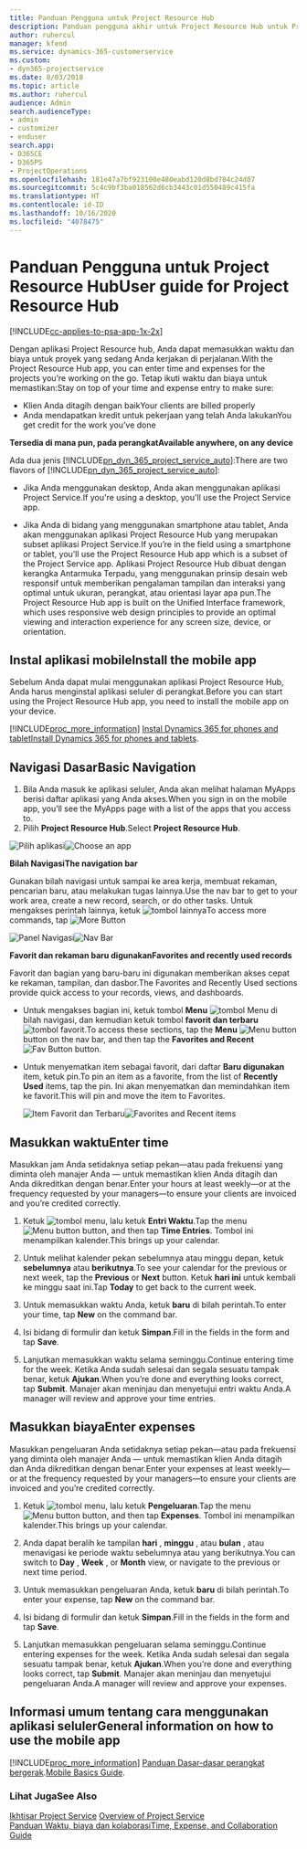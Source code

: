 ```yaml
---
title: Panduan Pengguna untuk Project Resource Hub
description: Panduan pengguna akhir untuk Project Resource Hub untuk Project Service
author: ruhercul
manager: kfend
ms.service: dynamics-365-customerservice
ms.custom:
- dyn365-projectservice
ms.date: 8/03/2018
ms.topic: article
ms.author: ruhercul
audience: Admin
search.audienceType:
- admin
- customizer
- enduser
search.app:
- D365CE
- D365PS
- ProjectOperations
ms.openlocfilehash: 181e47a7bf923100e480eabd120d8bd784c24d07
ms.sourcegitcommit: 5c4c9bf3ba018562d6cb3443c01d550489c415fa
ms.translationtype: HT
ms.contentlocale: id-ID
ms.lasthandoff: 10/16/2020
ms.locfileid: "4078475"
---
```

# <a name="user-guide-for-project-resource-hub"></a><span data-ttu-id="6d5ea-103">Panduan Pengguna untuk Project Resource Hub</span><span class="sxs-lookup"><span data-stu-id="6d5ea-103">User guide for Project Resource Hub</span></span>

[!INCLUDE[cc-applies-to-psa-app-1x-2x](../includes/cc-applies-to-psa-app-1x-2x.md)]

<span data-ttu-id="6d5ea-104">Dengan aplikasi Project Resource hub, Anda dapat memasukkan waktu dan biaya untuk proyek yang sedang Anda kerjakan di perjalanan.</span><span class="sxs-lookup"><span data-stu-id="6d5ea-104">With the Project Resource Hub app, you can enter time and expenses for the projects you’re working on the go.</span></span> <span data-ttu-id="6d5ea-105">Tetap ikuti waktu dan biaya untuk memastikan:</span><span class="sxs-lookup"><span data-stu-id="6d5ea-105">Stay on top of your time and expense entry to make sure:</span></span>

- <span data-ttu-id="6d5ea-106">Klien Anda ditagih dengan baik</span><span class="sxs-lookup"><span data-stu-id="6d5ea-106">Your clients are billed properly</span></span>
- <span data-ttu-id="6d5ea-107">Anda mendapatkan kredit untuk pekerjaan yang telah Anda lakukan</span><span class="sxs-lookup"><span data-stu-id="6d5ea-107">You get credit for the work you’ve done</span></span>

<span data-ttu-id="6d5ea-108">**Tersedia di mana pun, pada perangkat**</span><span class="sxs-lookup"><span data-stu-id="6d5ea-108">**Available anywhere, on any device**</span></span>

<span data-ttu-id="6d5ea-109">Ada dua jenis [!INCLUDE[pn_dyn_365_project_service_auto](../includes/pn-dyn-365-project-service-auto.md)]:</span><span class="sxs-lookup"><span data-stu-id="6d5ea-109">There are two flavors of [!INCLUDE[pn_dyn_365_project_service_auto](../includes/pn-dyn-365-project-service-auto.md)]:</span></span> 

- <span data-ttu-id="6d5ea-110">Jika Anda menggunakan desktop, Anda akan menggunakan aplikasi Project Service.</span><span class="sxs-lookup"><span data-stu-id="6d5ea-110">If you're using a desktop, you'll use the Project Service app.</span></span> 

- <span data-ttu-id="6d5ea-111">Jika Anda di bidang yang menggunakan smartphone atau tablet, Anda akan menggunakan aplikasi Project Resource Hub yang merupakan subset aplikasi Project Service.</span><span class="sxs-lookup"><span data-stu-id="6d5ea-111">If you’re in the field using a smartphone or tablet, you’ll use the Project Resource Hub app which is a subset of the Project Service  app.</span></span> <span data-ttu-id="6d5ea-112">Aplikasi Project Resource Hub dibuat dengan kerangka Antarmuka Terpadu, yang menggunakan prinsip desain web responsif untuk memberikan pengalaman tampilan dan interaksi yang optimal untuk ukuran, perangkat, atau orientasi layar apa pun.</span><span class="sxs-lookup"><span data-stu-id="6d5ea-112">The Project Resource Hub app is built on the Unified Interface framework, which uses responsive web design principles to provide an optimal viewing and interaction experience for any screen size, device, or orientation.</span></span> 


## <a name="install-the-mobile-app"></a><span data-ttu-id="6d5ea-113">Instal aplikasi mobile</span><span class="sxs-lookup"><span data-stu-id="6d5ea-113">Install the mobile app</span></span>
<span data-ttu-id="6d5ea-114">Sebelum Anda dapat mulai menggunakan aplikasi Project Resource Hub, Anda harus menginstal aplikasi seluler di perangkat.</span><span class="sxs-lookup"><span data-stu-id="6d5ea-114">Before you can start using the Project Resource Hub app, you need to install the mobile app on your device.</span></span> 

[!INCLUDE[proc_more_information](../includes/proc-more-information.md)] <span data-ttu-id="6d5ea-115">[Instal Dynamics 365 for phones and tablet](https://docs.microsoft.com/dynamics365/mobile-app/install-dynamics-365-for-phones-and-tablets)</span><span class="sxs-lookup"><span data-stu-id="6d5ea-115">[Install Dynamics 365 for phones and tablets](https://docs.microsoft.com/dynamics365/mobile-app/install-dynamics-365-for-phones-and-tablets).</span></span>

## <a name="basic-navigation"></a><span data-ttu-id="6d5ea-116">Navigasi Dasar</span><span class="sxs-lookup"><span data-stu-id="6d5ea-116">Basic Navigation</span></span>
1.  <span data-ttu-id="6d5ea-117">Bila Anda masuk ke aplikasi seluler, Anda akan melihat halaman MyApps berisi daftar aplikasi yang Anda akses.</span><span class="sxs-lookup"><span data-stu-id="6d5ea-117">When you sign in on the mobile app, you’ll see the MyApps page with a list of the apps that you access to.</span></span> 
2.  <span data-ttu-id="6d5ea-118">Pilih **Project Resource Hub**.</span><span class="sxs-lookup"><span data-stu-id="6d5ea-118">Select **Project Resource Hub**.</span></span>

<span data-ttu-id="6d5ea-119">![Pilih aplikasi](media/chooseApp_1.png "Pilih aplikasi")</span><span class="sxs-lookup"><span data-stu-id="6d5ea-119">![Choose an app](media/chooseApp_1.png "Choose an app")</span></span>

<span data-ttu-id="6d5ea-120">**Bilah Navigasi**</span><span class="sxs-lookup"><span data-stu-id="6d5ea-120">**The navigation bar**</span></span>

<span data-ttu-id="6d5ea-121">Gunakan bilah navigasi untuk sampai ke area kerja, membuat rekaman, pencarian baru, atau melakukan tugas lainnya.</span><span class="sxs-lookup"><span data-stu-id="6d5ea-121">Use the nav bar to get to your work area, create a new record, search, or do other tasks.</span></span> <span data-ttu-id="6d5ea-122">Untuk mengakses perintah lainnya, ketuk ![tombol lainnya](media/MoreButton.png "Tombol Lainnya")</span><span class="sxs-lookup"><span data-stu-id="6d5ea-122">To access more commands, tap ![More Button](media/MoreButton.png "More Button")</span></span>

<span data-ttu-id="6d5ea-123">![Panel Navigasi](media/NavBar_2.png "Panel Navigasi")</span><span class="sxs-lookup"><span data-stu-id="6d5ea-123">![Nav Bar](media/NavBar_2.png "Nav Bar")</span></span>

<span data-ttu-id="6d5ea-124">**Favorit dan rekaman baru digunakan**</span><span class="sxs-lookup"><span data-stu-id="6d5ea-124">**Favorites and recently used records**</span></span>

<span data-ttu-id="6d5ea-125">Favorit dan bagian yang baru-baru ini digunakan memberikan akses cepat ke rekaman, tampilan, dan dasbor.</span><span class="sxs-lookup"><span data-stu-id="6d5ea-125">The Favorites and Recently Used sections provide quick access to your records, views, and dashboards.</span></span> 

- <span data-ttu-id="6d5ea-126">Untuk mengakses bagian ini, ketuk tombol **Menu** ![tombol Menu](media/MenuButton.png "Tombol Menu") di bilah navigasi, dan kemudian ketuk tombol **favorit dan terbaru** ![tombol favorit](media/FavButton.png "Tombol favorit").</span><span class="sxs-lookup"><span data-stu-id="6d5ea-126">To access these sections, tap the **Menu** ![Menu button](media/MenuButton.png "Menu button") button on the nav bar, and then tap the **Favorites and Recent** ![Fav Button](media/FavButton.png "Fav Button") button.</span></span>

- <span data-ttu-id="6d5ea-127">Untuk menyematkan item sebagai favorit, dari daftar **Baru digunakan** item, ketuk pin.</span><span class="sxs-lookup"><span data-stu-id="6d5ea-127">To pin an item as a favorite, from the list of **Recently Used** items, tap the pin.</span></span> <span data-ttu-id="6d5ea-128">Ini akan menyematkan dan memindahkan item ke favorit.</span><span class="sxs-lookup"><span data-stu-id="6d5ea-128">This will pin and move the item to Favorites.</span></span>

  <span data-ttu-id="6d5ea-129">![Item Favorit dan Terbaru](media/Favs_3.png "Item Favorit dan Terbaru")</span><span class="sxs-lookup"><span data-stu-id="6d5ea-129">![Favorites and Recent items](media/Favs_3.png "Favorites and Recent items")</span></span>
 
## <a name="enter-time"></a><span data-ttu-id="6d5ea-130">Masukkan waktu</span><span class="sxs-lookup"><span data-stu-id="6d5ea-130">Enter time</span></span>
<span data-ttu-id="6d5ea-131">Masukkan jam Anda setidaknya setiap pekan—atau pada frekuensi yang diminta oleh manajer Anda — untuk memastikan klien Anda ditagih dan Anda dikreditkan dengan benar.</span><span class="sxs-lookup"><span data-stu-id="6d5ea-131">Enter your hours at least weekly—or at the frequency requested by your managers—to ensure your clients are invoiced and you’re credited correctly.</span></span>

1. <span data-ttu-id="6d5ea-132">Ketuk ![tombol menu](media/MenuButton.png "Tombol Menu"), lalu ketuk **Entri Waktu**.</span><span class="sxs-lookup"><span data-stu-id="6d5ea-132">Tap the menu ![Menu button](media/MenuButton.png "Menu button") button, and then tap **Time Entries**.</span></span> <span data-ttu-id="6d5ea-133">Tombol ini menampilkan kalender.</span><span class="sxs-lookup"><span data-stu-id="6d5ea-133">This brings up your calendar.</span></span>

2. <span data-ttu-id="6d5ea-134">Untuk melihat kalender pekan sebelumnya atau minggu depan, ketuk **sebelumnya** atau **berikutnya**.</span><span class="sxs-lookup"><span data-stu-id="6d5ea-134">To see your calendar for the previous or next week, tap the **Previous** or **Next** button.</span></span> <span data-ttu-id="6d5ea-135">Ketuk **hari ini** untuk kembali ke minggu saat ini.</span><span class="sxs-lookup"><span data-stu-id="6d5ea-135">Tap **Today** to get back to the current week.</span></span>

3. <span data-ttu-id="6d5ea-136">Untuk memasukkan waktu Anda, ketuk **baru** di bilah perintah.</span><span class="sxs-lookup"><span data-stu-id="6d5ea-136">To enter your time, tap **New** on the command bar.</span></span> 

4. <span data-ttu-id="6d5ea-137">Isi bidang di formulir dan ketuk **Simpan**.</span><span class="sxs-lookup"><span data-stu-id="6d5ea-137">Fill in the fields in the form and tap **Save**.</span></span>

5. <span data-ttu-id="6d5ea-138">Lanjutkan memasukkan waktu selama seminggu.</span><span class="sxs-lookup"><span data-stu-id="6d5ea-138">Continue entering time for the week.</span></span> <span data-ttu-id="6d5ea-139">Ketika Anda sudah selesai dan segala sesuatu tampak benar, ketuk **Ajukan**.</span><span class="sxs-lookup"><span data-stu-id="6d5ea-139">When you’re done and everything looks correct, tap **Submit**.</span></span> <span data-ttu-id="6d5ea-140">Manajer akan meninjau dan menyetujui entri waktu Anda.</span><span class="sxs-lookup"><span data-stu-id="6d5ea-140">A manager will review and approve your time entries.</span></span>

## <a name="enter-expenses"></a><span data-ttu-id="6d5ea-141">Masukkan biaya</span><span class="sxs-lookup"><span data-stu-id="6d5ea-141">Enter expenses</span></span> 
<span data-ttu-id="6d5ea-142">Masukkan pengeluaran Anda setidaknya setiap pekan—atau pada frekuensi yang diminta oleh manajer Anda — untuk memastikan klien Anda ditagih dan Anda dikreditkan dengan benar.</span><span class="sxs-lookup"><span data-stu-id="6d5ea-142">Enter your expenses at least weekly—or at the frequency requested by your managers—to ensure your clients are invoiced and you’re credited correctly.</span></span>

1. <span data-ttu-id="6d5ea-143">Ketuk ![tombol menu](media/MenuButton.png "Tombol Menu"), lalu ketuk **Pengeluaran**.</span><span class="sxs-lookup"><span data-stu-id="6d5ea-143">Tap the menu ![Menu button](media/MenuButton.png "Menu button") button, and then tap **Expenses**.</span></span> <span data-ttu-id="6d5ea-144">Tombol ini menampilkan kalender.</span><span class="sxs-lookup"><span data-stu-id="6d5ea-144">This brings up your calendar.</span></span>

2. <span data-ttu-id="6d5ea-145">Anda dapat beralih ke tampilan **hari** , **minggu** , atau **bulan** , atau menavigasi ke periode waktu sebelumnya atau yang berikutnya.</span><span class="sxs-lookup"><span data-stu-id="6d5ea-145">You can switch to **Day** , **Week** , or **Month** view, or navigate to the previous or next time period.</span></span> 

3. <span data-ttu-id="6d5ea-146">Untuk memasukkan pengeluaran Anda, ketuk **baru** di bilah perintah.</span><span class="sxs-lookup"><span data-stu-id="6d5ea-146">To enter your expense, tap **New** on the command bar.</span></span> 

4. <span data-ttu-id="6d5ea-147">Isi bidang di formulir dan ketuk **Simpan**.</span><span class="sxs-lookup"><span data-stu-id="6d5ea-147">Fill in the fields in the form and tap **Save**.</span></span>

5. <span data-ttu-id="6d5ea-148">Lanjutkan memasukkan pengeluaran selama seminggu.</span><span class="sxs-lookup"><span data-stu-id="6d5ea-148">Continue entering expenses for the week.</span></span> <span data-ttu-id="6d5ea-149">Ketika Anda sudah selesai dan segala sesuatu tampak benar, ketuk **Ajukan**.</span><span class="sxs-lookup"><span data-stu-id="6d5ea-149">When you’re done and everything looks correct, tap **Submit**.</span></span> <span data-ttu-id="6d5ea-150">Manajer akan meninjau dan menyetujui pengeluaran Anda.</span><span class="sxs-lookup"><span data-stu-id="6d5ea-150">A manager will review and approve your expenses.</span></span>

## <a name="general-information-on-how-to-use-the-mobile-app"></a><span data-ttu-id="6d5ea-151">Informasi umum tentang cara menggunakan aplikasi seluler</span><span class="sxs-lookup"><span data-stu-id="6d5ea-151">General information on how to use the mobile app</span></span> 
[!INCLUDE[proc_more_information](../includes/proc-more-information.md)] <span data-ttu-id="6d5ea-152">[Panduan Dasar-dasar perangkat bergerak](https://docs.microsoft.com/dynamics365/mobile-app/dynamics-365-phones-tablets-users-guide).</span><span class="sxs-lookup"><span data-stu-id="6d5ea-152">[Mobile Basics Guide](https://docs.microsoft.com/dynamics365/mobile-app/dynamics-365-phones-tablets-users-guide).</span></span>

### <a name="see-also"></a><span data-ttu-id="6d5ea-153">Lihat Juga</span><span class="sxs-lookup"><span data-stu-id="6d5ea-153">See Also</span></span>  
 <span data-ttu-id="6d5ea-154">[Ikhtisar Project Service](../psa/overview.md) </span><span class="sxs-lookup"><span data-stu-id="6d5ea-154">[Overview of Project Service](../psa/overview.md) </span></span>  
 [<span data-ttu-id="6d5ea-155">Panduan Waktu, biaya dan kolaborasi</span><span class="sxs-lookup"><span data-stu-id="6d5ea-155">Time, Expense, and Collaboration Guide</span></span>](../psa/time-expense-collaboration-guide.md)   
 
